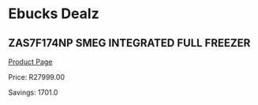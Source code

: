 
# Ebucks Dealz
## ZAS7F174NP SMEG INTEGRATED FULL FREEZER
[Product Page](https://www.ebucks.com/web/shop/productSelected.do?prodId=1183623972&catId=1196429345)

Price: R27999.00

Savings: 1701.0


	
